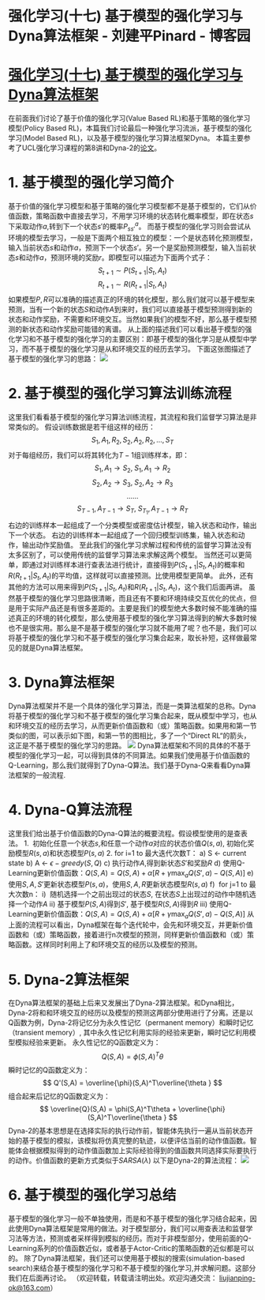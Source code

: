 
# 强化学习(十七) 基于模型的强化学习与Dyna算法框架 - 刘建平Pinard - 博客园






# [强化学习(十七) 基于模型的强化学习与Dyna算法框架](https://www.cnblogs.com/pinard/p/10384424.html)
在前面我们讨论了基于价值的强化学习(Value Based RL)和基于策略的强化学习模型(Policy Based RL)，本篇我们讨论最后一种强化学习流派，基于模型的强化学习(Model Based RL)，以及基于模型的强化学习算法框架Dyna。
本篇主要参考了UCL强化学习课程的第8讲和Dyna-2的[论文](http://www0.cs.ucl.ac.uk/staff/D.Silver/web/Applications_files/dyna2.pdf)。
# 1. 基于模型的强化学习简介
基于价值的强化学习模型和基于策略的强化学习模型都不是基于模型的，它们从价值函数，策略函数中直接去学习，不用学习环境的状态转化概率模型，即在状态$s$下采取动作$a$,转到下一个状态$s'$的概率$P_{ss'}^a$。
而基于模型的强化学习则会尝试从环境的模型去学习，一般是下面两个相互独立的模型：一个是状态转化预测模型，输入当前状态$s$和动作$a$，预测下一个状态$s'$。另一个是奖励预测模型，输入当前状态$s$和动作$a$，预测环境的奖励$r$。即模型可以描述为下面两个式子：
$$
S_{t+1} \sim P(S_{t+1}|S_t,A_t)
$$
$$
R_{t+1} \sim R(R_{t+1}|S_t,A_t)
$$
如果模型$P,R$可以准确的描述真正的环境的转化模型，那么我们就可以基于模型来预测，当有一个新的状态$S$和动作$A$到来时，我们可以直接基于模型预测得到新的状态和动作奖励，不需要和环境交互。当然如果我们的模型不好，那么基于模型预测的新状态和动作奖励可能错的离谱。
从上面的描述我们可以看出基于模型的强化学习和不基于模型的强化学习的主要区别：即基于模型的强化学习是从模型中学习，而不基于模型的强化学习是从和环境交互的经历去学习。
下面这张图描述了基于模型的强化学习的思路：
![](https://img2018.cnblogs.com/blog/1042406/201902/1042406-20190215171535580-166719567.png)
# 2. 基于模型的强化学习算法训练流程
这里我们看看基于模型的强化学习算法训练流程，其流程和我们监督学习算法是非常类似的。
假设训练数据是若干组这样的经历：
$$
S_1,A_1,R_2,S_2,A_2,R_2,...,S_T
$$
对于每组经历，我们可以将其转化为$T-1$组训练样本，即：
$$
S_1,A_1 \to S_2,\;S_1,A_1 \to R_2
$$
$$
S_2,A_2 \to S_3,\;S_2,A_2 \to R_3
$$
$$
......
$$
$$
S_{T-1},A_{T-1} \to S_T,\;S_{T_1},A_{T-1} \to R_T
$$
右边的训练样本一起组成了一个分类模型或密度估计模型，输入状态和动作，输出下一个状态。 右边的训练样本一起组成了一个回归模型训练集，输入状态和动作，输出动作奖励值。
至此我们的强化学习求解过程和传统的监督学习算法没有太多区别了，可以使用传统的监督学习算法来求解这两个模型。
当然还可以更简单，即通过对训练样本进行查表法进行统计，直接得到$P(S_{t+1}|S_t,A_t)$的概率和$R(R_{t+1}|S_t,A_t)$的平均值，这样就可以直接预测。比使用模型更简单。
此外，还有其他的方法可以用来得到$P(S_{t+1}|S_t,A_t)$和$R(R_{t+1}|S_t,A_t)$，这个我们后面再讲。
虽然基于模型的强化学习思路很清晰，而且还有不要和环境持续交互优化的优点，但是用于实际产品还是有很多差距的。主要是我们的模型绝大多数时候不能准确的描述真正的环境的转化模型，那么使用基于模型的强化学习算法得到的解大多数时候也不是很实用。那么是不是基于模型的强化学习就不能用了呢？也不是，我们可以将基于模型的强化学习和不基于模型的强化学习集合起来，取长补短，这样做最常见的就是Dyna算法框架。
# 3. Dyna算法框架
Dyna算法框架并不是一个具体的强化学习算法，而是一类算法框架的总称。Dyna将基于模型的强化学习和不基于模型的强化学习集合起来，既从模型中学习，也从和环境交互的经历去学习，从而更新价值函数和（或）策略函数。如果用和第一节类似的图，可以表示如下图，和第一节的图相比，多了一个“Direct RL“的箭头，这正是不基于模型的强化学习的思路。
![](https://img2018.cnblogs.com/blog/1042406/201902/1042406-20190215182247817-703974446.png)
Dyna算法框架和不同的具体的不基于模型的强化学习一起，可以得到具体的不同算法。如果我们使用基于价值函数的Q-Learning，那么我们就得到了Dyna-Q算法。我们基于Dyna-Q来看看Dyna算法框架的一般流程.
# 4. Dyna-Q算法流程
这里我们给出基于价值函数的Dyna-Q算法的概要流程。假设模型使用的是查表法。
1.  初始化任意一个状态$s$,和任意一个动作$a$对应的状态价值$Q(s,a)$, 初始化奖励模型$R(s,a)$和状态模型$P(s,a)$
2. for i=1 to 最大迭代次数T：
a) S $\gets$ current state
b) A $\gets$ $\epsilon-greedy(S,Q)$
c) 执行动作$A$,得到新状态$S'$和奖励$R$
d) 使用Q-Learning更新价值函数：$Q(S,A) =Q(S,A) + \alpha[R +\gamma\max_aQ(S',a) -Q(S,A)]$
e) 使用$S,A,S'$更新状态模型$P(s,a)$，使用$S,A,R$更新状态模型$R(s,a)$
f)  for j=1 to 最大次数n：
i)  随机选择一个之前出现过的状态$S$, 在状态$S$上出现过的动作中随机选择一个动作$A$
ii) 基于模型$P(S,A)$得到$S'$, 基于模型$R(S,A)$得到$R$
iii) 使用Q-Learning更新价值函数：$Q(S,A) =Q(S,A) + \alpha[R +\gamma\max_aQ(S',a) -Q(S,A)]$
从上面的流程可以看出，Dyna框架在每个迭代轮中，会先和环境交互，并更新价值函数和（或）策略函数，接着进行n次模型的预测，同样更新价值函数和（或）策略函数。这样同时利用上了和环境交互的经历以及模型的预测。
# 5. Dyna-2算法框架
在Dyna算法框架的基础上后来又发展出了Dyna-2算法框架。和Dyna相比，Dyna-2将和和环境交互的经历以及模型的预测这两部分使用进行了分离。还是以Q函数为例，Dyna-2将记忆分为永久性记忆（permanent memory）和瞬时记忆（transient memory）, 其中永久性记忆利用实际的经验来更新，瞬时记忆利用模型模拟经验来更新。
永久性记忆的Q函数定义为：
$$
Q(S,A) = \phi(S,A)^T\theta
$$
瞬时记忆的Q函数定义为：
$$
Q'(S,A) = \overline{\phi}(S,A)^T\overline{\theta }
$$
组合起来后记忆的Q函数定义为：
$$
\overline{Q}(S,A) = \phi(S,A)^T\theta + \overline{\phi}(S,A)^T\overline{\theta }
$$
Dyna-2的基本思想是在选择实际的执行动作前，智能体先执行一遍从当前状态开始的基于模型的模拟，该模拟将仿真完整的轨迹，以便评估当前的动作值函数。智能体会根据模拟得到的动作值函数加上实际经验得到的值函数共同选择实际要执行的动作。价值函数的更新方式类似于$SARSA(\lambda)$
以下是Dyna-2的算法流程：
![](https://img2018.cnblogs.com/blog/1042406/201902/1042406-20190215195520956-916105819.png)
# 6. 基于模型的强化学习总结
基于模型的强化学习一般不单独使用，而是和不基于模型的强化学习结合起来，因此使用Dyna算法框架是常用的做法。对于模型部分，我们可以用查表法和监督学习法等方法，预测或者采样得到模拟的经历。而对于非模型部分，使用前面的Q-Learning系列的价值函数近似，或者基于Actor-Critic的策略函数的近似都是可以的。
除了Dyna算法框架，我们还可以使用基于模拟的搜索(simulation-based search)来结合基于模型的强化学习和不基于模型的强化学习,并求解问题。这部分我们在后面再讨论。
（欢迎转载，转载请注明出处。欢迎沟通交流： liujianping-ok@163.com）






